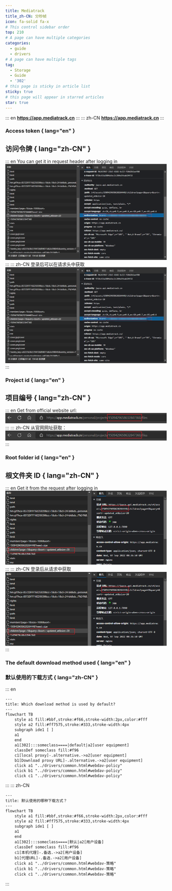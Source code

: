 ```yaml
---
title: Mediatrack
title_zh-CN: 分秒帧
icon: fa-solid fa-x
# This control sidebar order
top: 210
# A page can have multiple categories
categories:
  - guide
  - drivers
# A page can have multiple tags
tag:
  - Storage
  - Guide
  - '302'
# this page is sticky in article list
sticky: true
# this page will appear in starred articles
star: true
---
```


::: en
**https://app.mediatrack.cn**
:::
::: zh-CN
**https://app.mediatrack.cn**
:::

### **Access token** { lang="en" }

## **访问令牌** { lang="zh-CN" }

::: en
You can get it in request header after logging in
![token](/img/drivers/mediatrack-token.png)
:::
::: zh-CN
登录后可以在请求头中获取
![token](/img/drivers/mediatrack-token.png)
:::

### **Project id** { lang="en" }

## **项目编号** { lang="zh-CN" }

::: en
Get from official website url:
![Project id](/img/drivers/mediatrack-projectid.png)
:::
::: zh-CN
从官网网址获取：
![Project id](/img/drivers/mediatrack-projectid.png)
:::

### **Root folder id** { lang="en" }

## **根文件夹 ID** { lang="zh-CN" }

::: en
Get it from the request after logging in
![id](/img/drivers/mediatrack-rootid.png)
:::
::: zh-CN
登录后从请求中获取
![id](/img/drivers/mediatrack-rootid.png)
:::

### **The default download method used** { lang="en" }

### **默认使用的下载方式** { lang="zh-CN" }

::: en

```mermaid
---
title: Which download method is used by default?
---
flowchart TB
    style a1 fill:#bbf,stroke:#f66,stroke-width:2px,color:#fff
    style a2 fill:#ff7575,stroke:#333,stroke-width:4px
    subgraph ide1 [ ]
    a1
    end
    a1[302]:::someclass====|default|a2[user equipment]
    classDef someclass fill:#f96
    c1[local proxy]-.alternative.->a2[user equipment]
    b1[Download proxy URL]-.alternative.->a2[user equipment]
    click a1 "../drivers/common.html#webdav-policy"
    click b1 "../drivers/common.html#webdav-policy"
    click c1 "../drivers/common.html#webdav-policy"
```

:::
::: zh-CN

```mermaid
---
title: 默认使用的哪种下载方式？
---
flowchart TB
    style a1 fill:#bbf,stroke:#f66,stroke-width:2px,color:#fff
    style a2 fill:#ff7575,stroke:#333,stroke-width:4px
    subgraph ide1 [ ]
    a1
    end
    a1[302]:::someclass====|默认|a2[用户设备]
    classDef someclass fill:#f96
    c1[本机代理]-.备选.->a2[用户设备]
    b1[代理URL]-.备选.->a2[用户设备]
    click a1 "../drivers/common.html#webdav-策略"
    click b1 "../drivers/common.html#webdav-策略"
    click c1 "../drivers/common.html#webdav-策略"
```

:::
